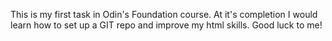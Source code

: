 This is my first task in Odin's Foundation course.
At it's completion I would learn how to set up a GIT repo and improve my html skills.
Good luck to me!
